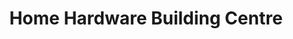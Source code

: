 ---
title: "Home Hardware Building Centre"
url: /barrie/home-hardware-building-centre/
shop: Baumarkt
---